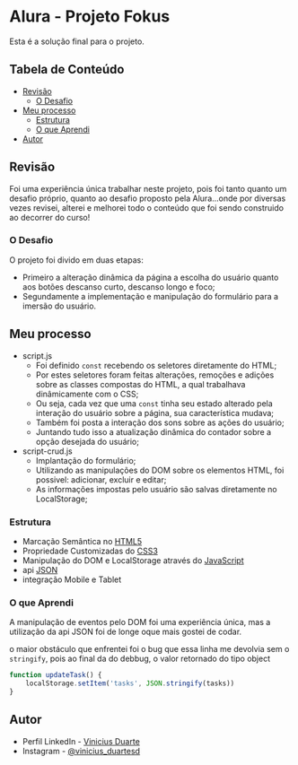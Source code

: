 # Alura - Projeto Fokus

Esta é a solução final para o projeto.

## Tabela de Conteúdo

- [Revisão](#revisão)
  - [O Desafio](#o-desafio)
- [Meu processo](#meu-processo)
  - [Estrutura](#estrutura)
  - [O que Aprendi](#o-que-aprendi)
- [Autor](#autor)

## Revisão

Foi uma experiência única trabalhar neste projeto, pois foi tanto quanto um desafio próprio, quanto ao desafio proposto pela Alura...onde por diversas vezes revisei, alterei e melhorei todo o conteúdo que foi sendo construido ao decorrer do curso!

### O Desafio

O projeto foi divido em duas etapas:
- Primeiro a alteração dinâmica da página a escolha do usuário quanto aos botões descanso curto, descanso longo e foco;
- Segundamente a implementação e manipulação do formulário para a imersão do usuário.

## Meu processo

- script.js
  - Foi definido `const` recebendo os seletores diretamente do HTML;
  - Por estes seletores foram feitas alterações, remoções e adições sobre as classes compostas do HTML, a qual trabalhava dinâmicamente com o CSS;
  - Ou seja, cada vez que uma `const` tinha seu estado alterado pela interação do usuário sobre a página, sua característica mudava;
  - Também foi posta a interação dos sons sobre as ações do usuário;
  - Juntando tudo isso a atualização dinâmica do contador sobre a opção desejada do usuário;
- script-crud.js
  - Implantação do formulário;
  - Utilizando as manipulações do DOM sobre os elementos HTML, foi possivel: adicionar, excluir e editar;
  - As informações impostas pelo usuário são salvas diretamente no LocalStorage;

### Estrutura

- Marcação Semântica no [HTML5](https://developer.mozilla.org/pt-BR/docs/Web/HTML)
- Propriedade Customizadas do [CSS3](https://www.w3schools.com/css/)
- Manipulação do DOM e LocalStorage através do [JavaScript](https://developer.mozilla.org/pt-BR/docs/Web/JavaScript)
- api [JSON](https://jsonapi.org/)
- integração Mobile e Tablet

### O que Aprendi

A manipulação de eventos pelo DOM foi uma experiência única, mas a utilização da api JSON foi de longe oque mais gostei de codar.

o maior obstáculo que enfrentei foi o bug que essa linha me devolvia sem o `stringify`, pois ao final da do debbug, o valor retornado do tipo object

```js
function updateTask() {
    localStorage.setItem('tasks', JSON.stringify(tasks))
}
```

## Autor

- Perfil LinkedIn - [Vinicius Duarte](https://www.linkedin.com/in/vinicius-de-souza-duarte-57937b192/)
- Instagram - [@vinicius_duartesd](https://www.instagram.com/vinicius_duartesd/)
